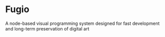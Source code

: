 # Fugio
A node-based visual programming system designed for fast development and long-term preservation of digital art

